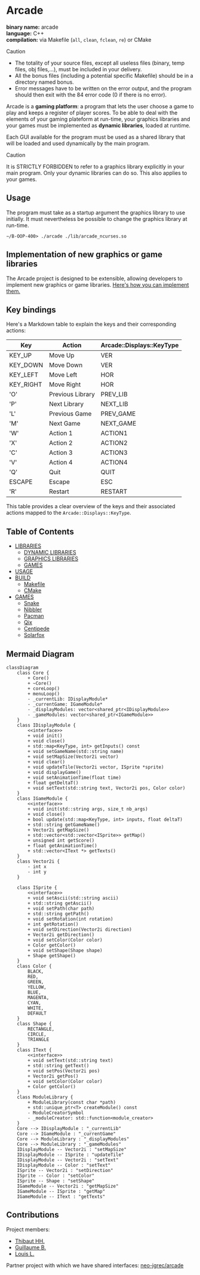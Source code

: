 # Arcade

<b>binary name:</b> arcade  
<b>language:</b> C++  
<b>compilation:</b> via Makefile (`all`, `clean`, `fclean`, `re`) or CMake  

> [!CAUTION]
>
> - The totality of your source files, except all useless files (binary, temp files, obj files,...), must be included in your delivery.
> - All the bonus files (including a potential specific Makefile) should be in a directory named bonus.
> - Error messages have to be written on the error output, and the program should then exit with the 84 error code (0 if there is no error).

Arcade is a **gaming platform**: a program that lets the user choose a game to play and keeps a register of player scores.
To be able to deal with the elements of your gaming plateform at run-time, your graphics libraries and your games must be implemented as **dynamic libraries**, loaded at runtime.

Each GUI available for the program must be used as a shared library that will be loaded and used dynamically by the main
program.

> [!CAUTION]
> It is STRICTLY FORBIDDEN to refer to a graphics library explicitly in your main program.
> Only your dynamic libraries can do so.
> This also applies to your games.

## Usage

The program must take as a startup argument the graphics library to use initially. It must nevertheless be possible to change the graphics library at run-time.

```shell
∼/B-OOP-400> ./arcade ./lib/arcade_ncurses.so
```

## Implementation of new graphics or game libraries

The Arcade project is designed to be extensible, allowing developers to implement new graphics or game libraries. [Here's how you can implement them.](doc/IMPLEMENT.md)

## Key bindings

Here's a Markdown table to explain the keys and their corresponding actions:

| Key   | Action                       | Arcade::Displays::KeyType |
|-------|------------------------------|---------------------------|
| KEY_UP| Move Up                      | VER                       |
| KEY_DOWN | Move Down                  | VER                       |
| KEY_LEFT | Move Left                  | HOR                       |
| KEY_RIGHT | Move Right                | HOR                       |
| 'O'   | Previous Library             | PREV_LIB                  |
| 'P'   | Next Library                 | NEXT_LIB                  |
| 'L'   | Previous Game                | PREV_GAME                 |
| 'M'   | Next Game                    | NEXT_GAME                 |
| 'W'   | Action 1                     | ACTION1                   |
| 'X'   | Action 2                     | ACTION2                   |
| 'C'   | Action 3                     | ACTION3                   |
| 'V'   | Action 4                     | ACTION4                   |
| 'Q'   | Quit                         | QUIT                      |
| ESCAPE    | Escape                       | ESC                       |
| 'R'   | Restart                      | RESTART                   |

This table provides a clear overview of the keys and their associated actions mapped to the `Arcade::Displays::KeyType`.

## Table of Contents

- [LIBRARIES](doc/LIBRARIES.md)
  - [DYNAMIC LIBRARIES](doc/LIBRARIES.md#dynamic-libraries)
  - [GRAPHICS LIBRARIES](doc/LIBRARIES.md#graphics-libraries)
  - [GAMES](doc/LIBRARIES.md#games)
- [USAGE](doc/USAGE.md)
- [BUILD](doc/BUILD.md)
  - [Makefile](doc/BUILD.md#makefile)
  - [CMake](doc/BUILD.md#cmake)
- [GAMES](doc/GAMES.md)
  - [Snake](doc/GAMES.md#snake)
  - [Nibbler](doc/GAMES.md#nibbler)
  - [Pacman](doc/GAMES.md#pacman)
  - [Qix](doc/GAMES.md#qix)
  - [Centipede](doc/GAMES.md#centipede)
  - [Solarfox](doc/GAMES.md#solarfox)

## Mermaid Diagram

```mermaid
classDiagram
    class Core {
        + Core()
        + ~Core()
        + coreLoop()
        + menuLoop()
        - _currentLib: IDisplayModule*
        - _currentGame: IGameModule*
        - _displayModules: vector<shared_ptr<IDisplayModule>>
        - _gameModules: vector<shared_ptr<IGameModule>>
    }
    class IDisplayModule {
        <<interface>>
        + void init()
        + void close()
        + std::map<KeyType, int> getInputs() const
        + void setGameName(std::string name)
        + void setMapSize(Vector2i vector)
        + void clear()
        + void updateTile(Vector2i vector, ISprite *sprite)
        + void displayGame()
        + void setAnimationTime(float time)
        + float getDeltaT()
        + void setText(std::string text, Vector2i pos, Color color)
    }
    class IGameModule {
        <<interface>>
        + void init(std::string args, size_t nb_args)
        + void close()
        + bool update(std::map<KeyType, int> inputs, float deltaT)
        + std::string getGameName()
        + Vector2i getMapSize()
        + std::vector<std::vector<ISprite>> getMap()
        + unsigned int getScore()
        + float getAnimationTime()
        + std::vector<IText *> getTexts()
    }
    class Vector2i {
        - int x
        - int y
    }

    class ISprite {
        <<interface>>
        + void setAscii(std::string ascii)
        + std::string getAscii()
        + void setPath(char path)
        + std::string getPath()
        + void setRotation(int rotation)
        + int getRotation()
        + void setDirection(Vector2i direction)
        + Vector2i getDirection()
        + void setColor(Color color)
        + Color getColor()
        + void setShape(Shape shape)
        + Shape getShape()
    }
    class Color {
        BLACK,
        RED,
        GREEN,
        YELLOW,
        BLUE,
        MAGENTA,
        CYAN,
        WHITE,
        DEFAULT
    }
    class Shape {
        RECTANGLE,
        CIRCLE,
        TRIANGLE
    }
    class IText {
        <<interface>>
        + void setText(std::string text)
        + std::string getText()
        + void setPos(Vector2i pos)
        + Vector2i getPos()
        + void setColor(Color color)
        + Color getColor()
    }
    class ModuleLibrary {
        + ModuleLibrary(const char *path)
        + std::unique_ptr<T> createModule() const
        - ModuleCreatorSymbol
        - _moduleCreator: std::function<module_creator>
    }
    Core --> IDisplayModule : "_currentLib"
    Core --> IGameModule : "_currentGame"
    Core --> ModuleLibrary : "_displayModules"
    Core --> ModuleLibrary : "_gameModules"
    IDisplayModule -- Vector2i : "setMapSize"
    IDisplayModule -- ISprite : "updateTile"
    IDisplayModule -- Vector2i : "setText"
    IDisplayModule -- Color : "setText"
    ISprite -- Vector2i : "setDirection"
    ISprite -- Color : "setColor"
    ISprite -- Shape : "setShape"
    IGameModule -- Vector2i : "getMapSize"
    IGameModule -- ISprite : "getMap"
    IGameModule -- IText : "getTexts"
```

## Contributions

Project members:

- [Thibaut HH.](https://github.com/ThibautHH)
- [Guillaume B.](https://github.com/Gaulaume)
- [Louis L.](https://github.com/LouisLanganay)

Partner project with which we have shared interfaces: [neo-jgrec/arcade](https://github.com/neo-jgrec/arcade)
